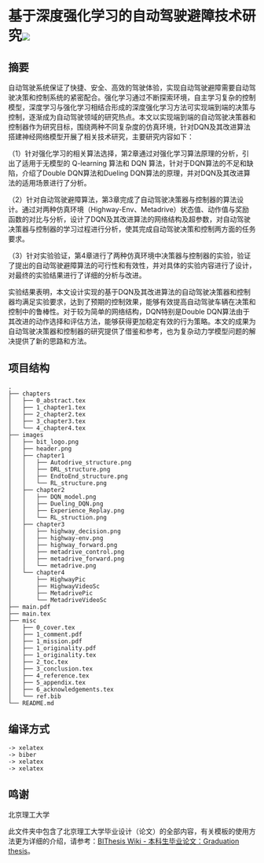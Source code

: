 # 基于深度强化学习的自动驾驶避障技术研究![](https://raw.githubusercontent.com/BITNP/BIThesis/main/assets/bithesis_badge_solid.svg?sanitize=true)

## 摘要
自动驾驶系统保证了快捷、安全、高效的驾驶体验，实现自动驾驶避障需要自动驾驶决策和控制系统的紧密配合。强化学习通过不断探索环境，自主学习复杂的控制模型，深度学习与强化学习相结合形成的深度强化学习方法可实现端到端的决策与控制，逐渐成为自动驾驶领域的研究热点。本文以实现端到端的自动驾驶决策器和控制器作为研究目标，围绕两种不同复杂度的仿真环境，针对DQN及其改进算法搭建神经网络模型开展了相关技术研究，主要研究内容如下：

（1）针对强化学习的相关算法选择，第2章通过对强化学习算法原理的分析，引出了适用于无模型的 Q-learning 算法和 DQN 算法，针对于DQN算法的不足和缺陷，介绍了Double DQN算法和Dueling DQN算法的原理，并对DQN及其改进算法的适用场景进行了分析。

（2）针对自动驾驶避障算法，第3章完成了自动驾驶决策器与控制器的算法设计。通过对两种仿真环境（Highway-Env、Metadrive）状态值、动作值与奖励函数的对比与分析，设计了DQN及其改进算法的网络结构及超参数，对自动驾驶决策器与控制器的学习过程进行分析，使其完成自动驾驶决策和控制两方面的任务要求。

（3）针对实验验证，第4章进行了两种仿真环境中决策器与控制器的实验，验证了提出的自动驾驶避障算法的可行性和有效性，并对具体的实验内容进行了设计，对最终的实验结果进行了详细的分析与改进。

实验结果表明，本文设计实现的基于DQN及其改进算法的自动驾驶决策器和控制器均满足实验要求，达到了预期的控制效果，能够有效提高自动驾驶车辆在决策和控制中的鲁棒性。对于较为简单的网络结构，DQN特别是Double DQN算法由于其改进的动作选择和评估方法，能够获得更加稳定有效的行为策略。本文的成果为自动驾驶决策器和控制器的研究提供了借鉴和参考，也为复杂动力学模型问题的解决提供了新的思路和方法。

## 项目结构

```
.
├── chapters
│   ├── 0_abstract.tex
│   ├── 1_chapter1.tex
│   ├── 2_chapter2.tex
│   ├── 3_chapter3.tex
│   └── 4_chapter4.tex
├── images
│   ├── bit_logo.png
│   ├── header.png
│   ├── chapter1
│   │   ├── Autodrive_structure.png
│   │   ├── DRL_structure.png
│   │   ├── EndtoEnd_structure.png
│   │   └── RL_structure.png
│   ├── chapter2
│   │   ├── DQN_model.png
│   │   ├── Dueling_DQN.png
│   │   ├── Experience_Replay.png
│   │   └── RL_struction.png
│   ├── chapter3
│   │   ├── highway_decision.png
│   │   ├── highway-env.png
│   │   ├── highway_forward.png
│   │   ├── metadrive_control.png
│   │   ├── metadrive_forward.png
│   │   └── metadrive.png
│   └── chapter4
│       ├── HighwayPic
│       ├── HighwayVideoSc
│       ├── MetadrivePic
│       └── MetadriveVideoSc
├── main.pdf
├── main.tex
├── misc
│   ├── 0_cover.tex
│   ├── 1_comment.pdf
│   ├── 1_mission.pdf
│   ├── 1_originality.pdf
│   ├── 1_originality.tex
│   ├── 2_toc.tex
│   ├── 3_conclusion.tex
│   ├── 4_reference.tex
│   ├── 5_appendix.tex
│   ├── 6_acknowledgements.tex
│   └── ref.bib
└── README.md
```

## 编译方式

```
-> xelatex
-> biber
-> xelatex
-> xelatex
```

## 鸣谢

北京理工大学  

此文件夹中包含了北京理工大学毕业设计（论文）的全部内容，有关模板的使用方法更为详细的介绍，请参考：[BIThesis Wiki - 本科生毕业论文：Graduation thesis](https://bithesis.bitnp.net/guide/3-templates/final-graduation-thesis)。

